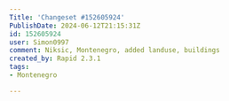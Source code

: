 ```yaml
---
Title: 'Changeset #152605924'
PublishDate: 2024-06-12T21:15:31Z
id: 152605924
user: Simon0997
comment: Niksic, Montenegro, added landuse, buildings
created_by: Rapid 2.3.1
tags:
- Montenegro

---
```

